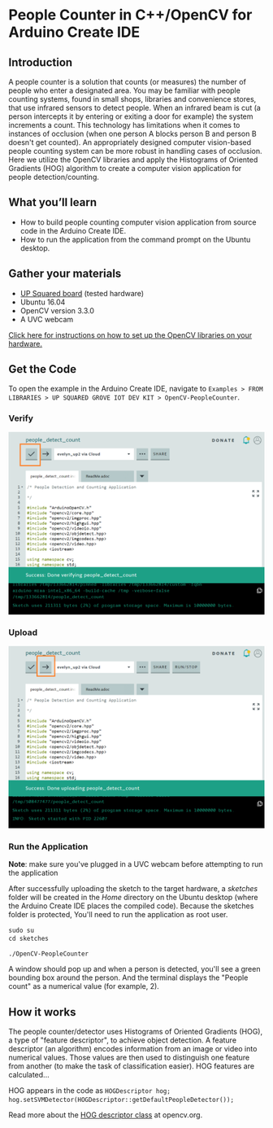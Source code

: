 # People Counter in C++/OpenCV for Arduino Create IDE 

## Introduction
A people counter is a solution that counts (or measures) the number of people who enter a designated area. You may be familiar with people counting systems, found in small shops, libraries and convenience stores, that use infrared sensors to detect people. When an infrared beam is cut (a person intercepts it by entering or exiting a door for example) the system increments a count. This technology has limitations when it comes to instances of occlusion (when one person A blocks person B and person B doesn't get counted). An appropriately designed computer vision-based people counting system can be more robust in handling cases of occlusion. Here we utilize the OpenCV libraries and apply the Histograms of Oriented Gradients (HOG) algorithm to create a computer vision application for people detection/counting.

## What you’ll learn
* How to build people counting computer vision application from source code in the Arduino Create IDE.
* How to run the application from the command prompt on the Ubuntu desktop.

## Gather your materials
  *	[UP Squared board](http://www.up-board.org/upsquared/) (tested hardware)
  *	Ubuntu 16.04
  * OpenCV version 3.3.0
  *	A UVC webcam

[Click here for instructions on how to set up the OpenCV libraries on your hardware.](https://github.com/intel-iot-devkit/up-squared-grove-IoT-dev-kit-arduino-create/tree/master/examples/OpenCV-Setup)

## Get the Code
To open the example in the Arduino Create IDE, navigate to `Examples > FROM LIBRARIES > UP SQUARED GROVE IOT DEV KIT > OpenCV-PeopleCounter`.
![]()

[//]: # (insert screenshot of Arduino Create IDE)
### Verify

![done verifying](extras/people-counter/verify.PNG)

### Upload

![done uploading](extras/people-counter/upload.PNG)

### Run the Application

**Note**: make sure you've plugged in a UVC webcam before attempting to run the application

After successfully uploading the sketch to the target hardware, a *sketches* folder will be created in the *Home* directory on the Ubuntu desktop (where the Arduino Create IDE places the compiled code). Because the sketches folder is protected, You'll need to run the application as root user.

```
sudo su
cd sketches
```
```
./OpenCV-PeopleCounter
```

A window should pop up and when a person is detected, you'll see a green bounding box around the person. And the terminal displays the "People count" as a numerical value (for example, 2).

## How it works
The people counter/detector uses Histograms of Oriented Gradients (HOG), a type of "feature descriptor", to achieve object detection. A feature descriptor (an algorithm) encodes information from an image or video into numerical values. Those values are then used to distinguish one feature from another (to make the task of classification easier). HOG features are calculated... 

HOG appears in the code as `HOGDescriptor hog; hog.setSVMDetector(HOGDescriptor::getDefaultPeopleDetector());`

Read more about the [HOG descriptor class](https://docs.opencv.org/3.1.0/d5/d33/structcv_1_1HOGDescriptor.html) at opencv.org.

[//]: # ()

